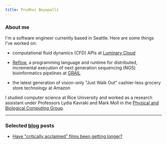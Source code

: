 ```yaml
---
title: Prudhvi Boyapalli
---
```



### About me
I'm a software engineer currently based in Seattle. Here are some things
I've worked on:

- computational fluid dynamics (CFD) APIs at [Luminary Cloud](https://www.luminarycloud.com)

- [Reflow](https://github.com/grailbio/reflow), a
programming language and runtime for distributed, incremental
execution of next generation sequencing (NGS) bioinformatics
pipelines at [GRAIL](https://grail.com)

- the latest generation of vision-only "Just Walk Out" cashier-less grocery
store technology at Amazon

I studied computer science at Rice University and worked as a research assistant
under Professors Lydia Kavraki and Mark Moll in the [Physical and Biological
Computing Group](https://kavrakilab.org).

<hr>

### Selected [blog](/blog.html) posts

- [Have "critically acclaimed" films been getting longer?](/posts/2024/2024-12-29-film-runtimes.html)